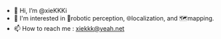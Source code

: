 - 👋 Hi, I’m @xieKKKi
- 👀 I'm interested in 🤖robotic perception, 🌐localization, and 🗺️mapping.
- 📫 How to reach me : xiekkk@yeah.net



<!---
xieKKKi/xieKKKi is a ✨ special ✨ repository because its `README.md` (this file) appears on your GitHub profile.
You can click the Preview link to take a look at your changes.
--->
